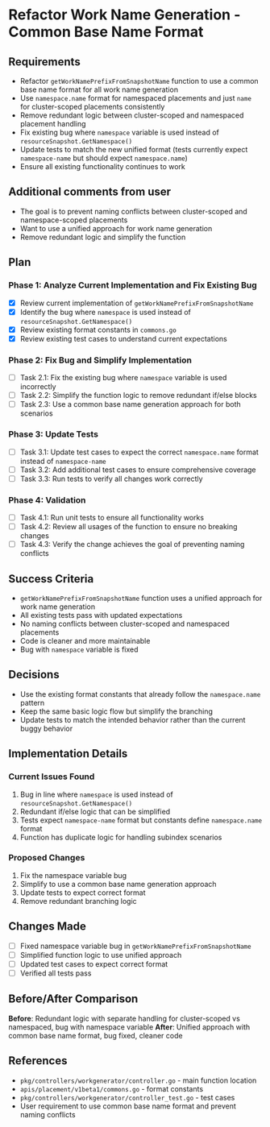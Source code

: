# Refactor Work Name Generation - Common Base Name Format

## Requirements
- Refactor `getWorkNamePrefixFromSnapshotName` function to use a common base name format for all work name generation
- Use `namespace.name` format for namespaced placements and just `name` for cluster-scoped placements consistently
- Remove redundant logic between cluster-scoped and namespaced placement handling
- Fix existing bug where `namespace` variable is used instead of `resourceSnapshot.GetNamespace()`
- Update tests to match the new unified format (tests currently expect `namespace-name` but should expect `namespace.name`)
- Ensure all existing functionality continues to work

## Additional comments from user
- The goal is to prevent naming conflicts between cluster-scoped and namespace-scoped placements
- Want to use a unified approach for work name generation
- Remove redundant logic and simplify the function

## Plan

### Phase 1: Analyze Current Implementation and Fix Existing Bug
- [x] Review current implementation of `getWorkNamePrefixFromSnapshotName`
- [x] Identify the bug where `namespace` is used instead of `resourceSnapshot.GetNamespace()`
- [x] Review existing format constants in `commons.go`
- [x] Review existing test cases to understand current expectations

### Phase 2: Fix Bug and Simplify Implementation
- [ ] Task 2.1: Fix the existing bug where `namespace` variable is used incorrectly
- [ ] Task 2.2: Simplify the function logic to remove redundant if/else blocks
- [ ] Task 2.3: Use a common base name generation approach for both scenarios

### Phase 3: Update Tests
- [ ] Task 3.1: Update test cases to expect the correct `namespace.name` format instead of `namespace-name`
- [ ] Task 3.2: Add additional test cases to ensure comprehensive coverage
- [ ] Task 3.3: Run tests to verify all changes work correctly

### Phase 4: Validation
- [ ] Task 4.1: Run unit tests to ensure all functionality works
- [ ] Task 4.2: Review all usages of the function to ensure no breaking changes
- [ ] Task 4.3: Verify the change achieves the goal of preventing naming conflicts

## Success Criteria
- `getWorkNamePrefixFromSnapshotName` function uses a unified approach for work name generation
- All existing tests pass with updated expectations
- No naming conflicts between cluster-scoped and namespaced placements
- Code is cleaner and more maintainable
- Bug with `namespace` variable is fixed

## Decisions
- Use the existing format constants that already follow the `namespace.name` pattern
- Keep the same basic logic flow but simplify the branching
- Update tests to match the intended behavior rather than the current buggy behavior

## Implementation Details

### Current Issues Found
1. Bug in line where `namespace` is used instead of `resourceSnapshot.GetNamespace()`
2. Redundant if/else logic that can be simplified
3. Tests expect `namespace-name` format but constants define `namespace.name` format
4. Function has duplicate logic for handling subindex scenarios

### Proposed Changes
1. Fix the namespace variable bug
2. Simplify to use a common base name generation approach
3. Update tests to expect correct format
4. Remove redundant branching logic

## Changes Made
- [ ] Fixed namespace variable bug in `getWorkNamePrefixFromSnapshotName`
- [ ] Simplified function logic to use unified approach
- [ ] Updated test cases to expect correct format
- [ ] Verified all tests pass

## Before/After Comparison
**Before**: Redundant logic with separate handling for cluster-scoped vs namespaced, bug with namespace variable
**After**: Unified approach with common base name format, bug fixed, cleaner code

## References
- `pkg/controllers/workgenerator/controller.go` - main function location
- `apis/placement/v1beta1/commons.go` - format constants
- `pkg/controllers/workgenerator/controller_test.go` - test cases
- User requirement to use common base name format and prevent naming conflicts
